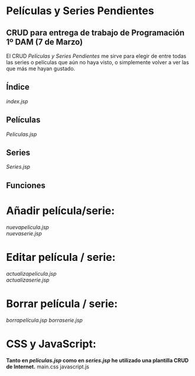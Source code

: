 # Películas y Series Pendientes
## CRUD para entrega de trabajo de Programación 1º DAM (7 de Marzo)

El CRUD *Películas y Series Pendientes* me sirve para elegir de entre todas las series o películas que aún no haya visto, o simplemente volver a ver las que más me hayan gustado.

## Índice
*index.jsp*

## Películas
*Peliculas.jsp*

## Series
*Series.jsp*


## Funciones
# Añadir película/serie:
*nuevapelicula.jsp*<br>
*nuevaserie.jsp*

# Editar película / serie:
*actualizapelicula.jsp*<br>
*actualizaserie.jsp*

# Borrar película / serie:
*borrapelícula.jsp*
*borraserie.jsp*

# CSS y JavaScript:
**Tanto en *peliculas.jsp* como en *series.jsp* he utilizado una plantilla CRUD de Internet.**
main.css
javascript.js

